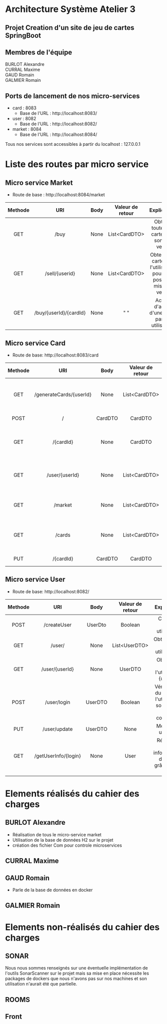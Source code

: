 # Architecture Système Atelier 3

## Projet Creation d'un site de jeu de cartes SpringBoot

## Membres de l'équipe 

BURLOT Alexandre <br>
CURRAL Maxime<br>
GAUD Romain<br>
GALMIER Romain<br>

## Ports de lancement de nos micro-services

- card : 8083
    - Base de l'URL : http://localhost:8083/
- user : 8082
    - Base de l'URL : http://localhost:8082/
- market : 8084
    - Base de l'URL : http://localhost:8084/

Tous nos services sont accessibles à partir du localhost : 127.0.0.1


# Liste des routes par micro service

## Micro service Market
- Route de base : http://localhost:8084/market

|   Methode     |       URI              |  Body       |Valeur de retour| Explication |
| :-----------: |   :-----------:        |:-----------:|:-----------:   |:-----------:|
|   GET         | /buy                   |    None     |List\<CardDTO>  | Obtenir toutes les cartes qui sont en vente|
|   GET         | /sell/{userid}         |    None     |List\<CardDTO>  | Obtenir les cartes de l'utilisateur pour une possible mise en vente|
|   GET         | /buy/{userId}/{cardId} |    None     |" "             | Action d'achat d'une carte par un utilisateur |



## Micro service Card

- Route de base: http://localhost:8083/card

|   Methode     |       URI         |     Body          |   Valeur de retour    | Explication |
| :-----------: |   :-----------:   |   :-----------:   |   :-----------:       |:-----------:|
|   GET         | /generateCards/{userId}  |     None   |   List\<CardDTO>      | Génère les 5 cartes de l'utilisateur venant d'être créé |
|   POST        | /                |    CardDTO        |   CardDTO      | Création d'une carte |
|   GET         |       /{cardId}     |    None        |   CardDTO              | Obetenir la carte possèdant l'id {cardId}
|   GET         |        /user/{userId}     |    None        |   List\<CardDTO> | Obtenir toutes les cartes de l'utilisateur {userId}
|   GET         |       /market     |    None        |   List\<CardDTO> | Obtenir toutes les cartes à la vente
|   GET         |       /cards     |    None        |   List\<CardDTO> | Obtenir toutes les cartes ayant été crées |
|   PUT         |       /{cardId}    |    CardDTO        |   CardDTO | Met à jour une carte |


## Micro service User

- Route de base: http://localhost:8082/

|   Methode     |       URI         |     Body          |   Valeur de retour    | Explication |
| :-----------: |   :-----------:   |   :-----------:   |   :-----------:       |:-----------:|
|   POST        |       /createUser |    UserDto        |   Boolean             | Création d'un utilisateur |
|   GET         |       /user/           |    None           |   List\<UserDTO>      | Obtenir tous les utilisateurs | 
|   GET         |       /user/{userId}   |    None        |   UserDTO      | Obtention de l'utilisateur {userId}
|   POST        |       /user/login     |    UserDTO        |   Boolean | Vérification du login de l'utilisateur souhaitant se connecter
|   PUT         |       /user/update     |    UserDTO        |   None | Met à jour un User
|   GET         |       /getUserInfo/{login}     |    None        |   User | Récupère les informations du User grâce à son login


  
# Elements réalisés du cahier des charges
  ## BURLOT Alexandre
  - Réalisation de tous le micro-service market
  - Utilisation de la base de données H2 sur le projet
  - création des fichier Com pour controle microservices
  ## CURRAL Maxime
  
  ## GAUD Romain
  - Parle de la base de données en docker
  ## GALMIER Romain
  
  
 # Elements non-réalisés du cahier des charges
  ## SONAR
  Nous nous sommes renseignés sur une éventuelle implémentation de l'outils SonarScanner sur le projet mais sa mise en place nécessite les packages de dockers que nous n'avons pas sur nos machines et son utilisation n'aurait été que partielle.
  ## ROOMS
  
  ## Front
  

